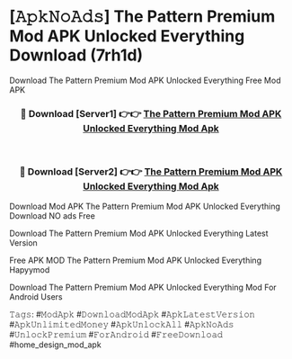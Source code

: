 # [𝙰𝚙𝚔𝙽𝚘𝙰𝚍𝚜] The Pattern Premium Mod APK Unlocked Everything Download (7rh1d)
Download The Pattern Premium Mod APK Unlocked Everything Free Mod APK

<div align="center">
<h3>🔴 Download [Server1] 👉👉 <a href="https://apkcomod.com?title=The_Pattern_Premium_Mod_APK_Unlocked_Everything">The Pattern Premium Mod APK Unlocked Everything Mod Apk</a></h3><br>

<h3>🔴 Download [Server2] 👉👉 <a href="https://apkcomod.com?title=The_Pattern_Premium_Mod_APK_Unlocked_Everything">The Pattern Premium Mod APK Unlocked Everything Mod Apk</a></h3>
</div>


 Download Mod APK The Pattern Premium Mod APK Unlocked Everything Download NO ads Free

Download The Pattern Premium Mod APK Unlocked Everything Latest Version

Free APK MOD The Pattern Premium Mod APK Unlocked Everything Hapyymod

Download The Pattern Premium Mod APK Unlocked Everything Mod For Android Users

𝚃𝚊𝚐𝚜: #𝙼𝚘𝚍𝙰𝚙𝚔 #𝙳𝚘𝚠𝚗𝚕𝚘𝚊𝚍𝙼𝚘𝚍𝙰𝚙𝚔 #𝙰𝚙𝚔𝙻𝚊𝚝𝚎𝚜𝚝𝚅𝚎𝚛𝚜𝚒𝚘𝚗 #𝙰𝚙𝚔𝚄𝚗𝚕𝚒𝚖𝚒𝚝𝚎𝚍𝙼𝚘𝚗𝚎𝚢 #𝙰𝚙𝚔𝚄𝚗𝚕𝚘𝚌𝚔𝙰𝚕𝚕 #𝙰𝚙𝚔𝙽𝚘𝙰𝚍𝚜 #𝚄𝚗𝚕𝚘𝚌𝚔𝙿𝚛𝚎𝚖𝚒𝚞𝚖 #𝙵𝚘𝚛𝙰𝚗𝚍𝚛𝚘𝚒𝚍 #𝙵𝚛𝚎𝚎𝙳𝚘𝚠𝚗𝚕𝚘𝚊𝚍 #home_design_mod_apk